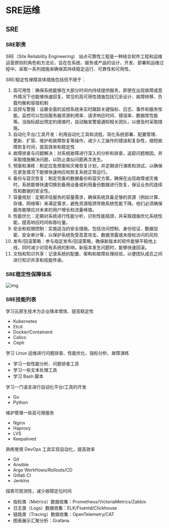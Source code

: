 # SRE运维

## SRE

### SRE职责

SRE（Site Reliability Engineering） 站点可靠性工程是一种结合软件工程和运维运营原则的角色和方法论，旨在在系统、服务或产品的设计、开发、部署和运维过程中，采取一系列措施来确保其持续稳定运行、可靠性和可用性。

SRE/稳定性保障具体措施包括但不限于：

1. 高可用性：确保系统能够在大部分时间内持续提供服务，即使在出现故障或意外情况下也能够快速回复。常见的高可用性措施包括冗余设计、故障转移、负载均衡和容错机制
2. 监控与警报：设置全面的监控系统来实时跟踪关键指标、日志、事件和服务性能。监控可以包括服务器资源利用率、请求响应时间、错误率、数据库性能等。当指标超出预定的阈值时，自动触发警报通知相关团队，以便及时采取措施。
3. 自动化平台/工具开发：利用自动化工具和流程，简化系统部署、配置管理、更新、扩容、维护和故障恢复等操作，减少人工操作的错误和复杂性，缩短故障恢复时间，提高效率和稳定性
4. 故障排查与问题解决：对系统故障进行深入的分析和排查，追踪问题根因，并采取措施解决问题，以防止类似问题再次发生。
5. 预案和演练：制定应急预案和灾难恢复计划，并定期进行演练和测试，以确保在紧急情况下能够快速响应和恢复系统正常运行。
6. 备份与容灾恢复：制定完备的数据备份和容灾方案，确保在出现故障或灾难时，系统能够快速切换到备用设备或利用备份数据进行恢复，保证业务的连续性和数据的安全性。
7. 容量规划：定期评估服务的容量需求，确保系统具备足够的资源（例如计算、存储、网络等）来满足需求，避免资源瓶颈导致系统性能下降。他们必须确保服务能够应对未来的用户增长和流量峰值。
8. 性能优化：定期对系统进行性能分析，识别性能瓶颈，并采取措施优化系统性能，提高响应时间和吞吐量。
9. 安全和权限控制：实施适当的安全措施，包括访问控制、身份验证、数据加密、安全审计等，以保护系统免受恶意攻击、数据泄露或未授权访问的风险
10. 发布/回滚策略：参与指定发布/回滚策略，确保新版本的软件能够平稳地上线，同时减少对现有系统的影响，新版本发生问题时，能够快速回滚。
11. 文档和知识共享：记录系统的配置、架构和故障处理经验，以便团队成员之间进行知识共享和技能传承。

### SRE稳定性保障体系

![img](https://clay-blog.oss-cn-shanghai.aliyuncs.com/img/sre.png)

### SRE技能列表

学习云原生技术为企业降本增效、提高稳定性 

- Kubernetes
- Etcd
- Docker/Containerd
- Calico
- Ceph

学习 Linux 运维进行问题排查、性能优化、指标分析、故障演练 

- 学习一些性能分析、问题排查工具
- 学习一些文本处理工具
- 学习 Bash 脚本

学习一门语言进行自动化平台/工具的开发 

- Go
- Python

维护管理一些高可用服务 

- Nginx
- Haproxy
- LVS
- Keepalived

熟练使用 DevOps 工具实现自动化，提高效率 

- Git
- Ansible
- Argo Workflows/Rollouts/CD
- Gitlab CI
- Jenkins

探索可观测性，减少故障定位时间 

- 指标类（Metrics）数据收集：Prometheus/VictoriaMetrics/Zabbix
- 日志类（Logs）数据收集：ELK/Fluentd/Clickhouse
- 链路类（Tracing）数据收集：OpenTelemetry/CAT
- 图表展示汇聚分析：Grafana